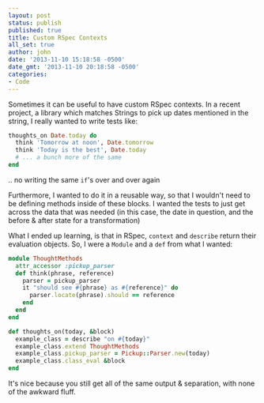 ```yaml
---
layout: post
status: publish
published: true
title: Custom RSpec Contexts
all_set: true
author: john
date: '2013-11-10 15:18:58 -0500'
date_gmt: '2013-11-10 20:18:58 -0500'
categories:
- Code
---
```


Sometimes it can be useful to have custom RSpec contexts.  In a recent project,
a library which matches Strings to pick up dates mentioned in the string,
I really wanted to write tests like:

``` ruby
thoughts_on Date.today do
  think 'Tomorrow at noon', Date.tomorrow
  think 'Today is the best', Date.today
  # ... a bunch more of the same
end
```

.. no writing the same `if`'s over and over again

Furthermore, I wanted to do it in a reusable way, so that I wouldn't need to
be defining methods inside of these blocks.  I wanted the tests to just get
across the data that was needed (in this case, the date in question, and the
before & after state for a transformation)

What I ended up learning, is that in RSpec, `context` and `describe` return
their evaluation objects.  So, I were a `Module` and a `def` from what I wanted:

``` ruby
module ThoughtMethods
  attr_accessor :pickup_parser
  def think(phrase, reference)
    parser = pickup_parser
    it "should see #{phrase} as #{reference}" do
      parser.locate(phrase).should == reference
    end
  end
end

def thoughts_on(today, &block)
  example_class = describe "on #{today}"
  example_class.extend ThoughtMethods
  example_class.pickup_parser = Pickup::Parser.new(today)
  example_class.class_eval &block
end
```

It's nice because you still get all of the same output & separation, with none
of the awkward fluff.
